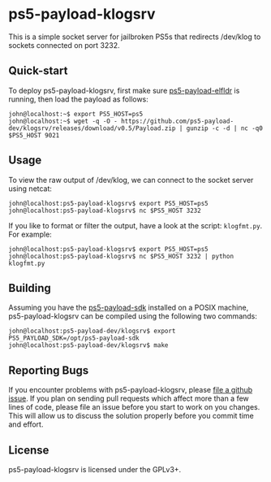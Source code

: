 # ps5-payload-klogsrv
This is a simple socket server for jailbroken PS5s that redirects /dev/klog to
sockets connected on port 3232.

## Quick-start
To deploy ps5-payload-klogsrv, first make sure [ps5-payload-elfldr][elfldr] is
running, then load the payload as follows:

```console
john@localhost:~$ export PS5_HOST=ps5
john@localhost:~$ wget -q -O - https://github.com/ps5-payload-dev/klogsrv/releases/download/v0.5/Payload.zip | gunzip -c -d | nc -q0 $PS5_HOST 9021
```

## Usage
To view the raw output of /dev/klog, we can connect to the socket server using
netcat:
```console
john@localhost:ps5-payload-klogsrv$ export PS5_HOST=ps5
john@localhost:ps5-payload-klogsrv$ nc $PS5_HOST 3232
```
If you like to format or filter the output, have a look at the script: `klogfmt.py`.
For example:
```console
john@localhost:ps5-payload-klogsrv$ export PS5_HOST=ps5
john@localhost:ps5-payload-klogsrv$ nc $PS5_HOST 3232 | python klogfmt.py
```

## Building
Assuming you have the [ps5-payload-sdk][sdk] installed on a POSIX machine,
ps5-payload-klogsrv can be compiled using the following two commands:
```console
john@localhost:ps5-payload-dev/klogsrv$ export PS5_PAYLOAD_SDK=/opt/ps5-payload-sdk
john@localhost:ps5-payload-dev/klogsrv$ make
```

## Reporting Bugs
If you encounter problems with ps5-payload-klogsrv, please [file a github issue][issues].
If you plan on sending pull requests which affect more than a few lines of code,
please file an issue before you start to work on you changes. This will allow us
to discuss the solution properly before you commit time and effort.

## License
ps5-payload-klogsrv is licensed under the GPLv3+.

[sdk]: https://github.com/ps5-payload-dev/sdk
[issues]: https://github.com/ps5-payload-dev/klogsrv/issues/new
[elfldr]: https://github.com/ps5-payload-dev/elfldr
